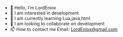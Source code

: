 - 👋 Hello, I'm LordEniox
- 👀 I am interested in development
- 🌱 I am currently learning Lua,java,html
- 💞️ I am looking to collaborate on development
- 📫 How to contact me
Email: LordEniox@gmail.com
